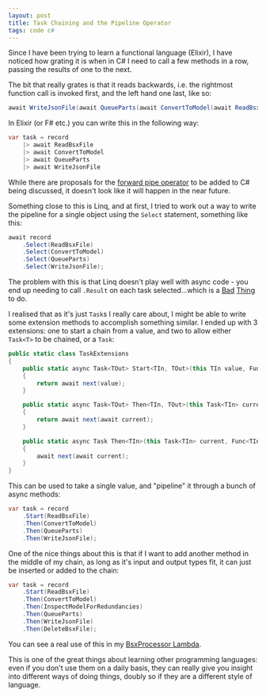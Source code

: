 ```yaml
---
layout: post
title: Task Chaining and the Pipeline Operator
tags: code c#
---
```


Since I have been trying to learn a functional language (Elixir), I have noticed how grating it is when in C# I need to call a few methods in a row, passing the results of one to the next.

The bit that really grates is that it reads backwards, i.e. the rightmost function call is invoked first, and the left hand one last, like so:

```csharp
await WriteJsonFile(await QueueParts(await ConvertToModel(await ReadBsxFile(record))));
```

In Elixir (or F# etc.) you can write this in the following way:

```csharp
var task = record
    |> await ReadBsxFile
    |> await ConvertToModel
    |> await QueueParts
    |> await WriteJsonFile
```

While there are proposals for the [forward pipe operator](https://github.com/dotnet/csharplang/issues/74) to be added to C# being discussed, it doesn't look like it will happen in the near future.

Something close to this is Linq, and at first, I tried to work out a way to write the pipeline for a single object using the `Select` statement, something like this:

```csharp
await record
    .Select(ReadBsxFile)
    .Select(ConvertToModel)
    .Select(QueueParts)
    .Select(WriteJsonFile);
```

The problem with this is that Linq doesn't play well with async code - you end up needing to call `.Result` on each task selected...which is a [Bad](http://blog.stephencleary.com/2012/07/dont-block-on-async-code.html) [Thing](https://msdn.microsoft.com/en-us/magazine/jj991977.aspx) to do.

I realised that as it's just `Task`s I really care about, I might be able to write some extension methods to accomplish something similar.  I ended up with 3 extensions: one to start a chain from a value, and two to allow either `Task<T>` to be chained, or a `Task`:

```csharp
public static class TaskExtensions
{
    public static async Task<TOut> Start<TIn, TOut>(this TIn value, Func<TIn, Task<TOut>> next)
    {
        return await next(value);
    }

    public static async Task<TOut> Then<TIn, TOut>(this Task<TIn> current, Func<TIn, Task<TOut>> next)
    {
        return await next(await current);
    }

    public static async Task Then<TIn>(this Task<TIn> current, Func<TIn, Task> next)
    {
        await next(await current);
    }
}
```

This can be used to take a single value, and "pipeline" it through a bunch of async methods:

```csharp
var task = record
    .Start(ReadBsxFile)
    .Then(ConvertToModel)
    .Then(QueueParts)
    .Then(WriteJsonFile);
```

One of the nice things about this is that if I want to add another method in the middle of my chain, as long as it's input and output types fit, it can just be inserted or added to the chain:

```csharp
var task = record
    .Start(ReadBsxFile)
    .Then(ConvertToModel)
    .Then(InspectModelForRedundancies)
    .Then(QueueParts)
    .Then(WriteJsonFile)
    .Then(DeleteBsxFile);
```

You can see a real use of this in my [BsxProcessor Lambda](https://github.com/Pondidum/BrickRecon/blob/master/projects/BsxProcessor/src/BsxProcessor/RecordHandler.cs#L24).

This is one of the great things about learning other programming languages: even if you don't use them on a daily basis, they can really give you insight into different ways of doing things, doubly so if they are a different style of language.
